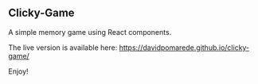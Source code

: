## Clicky-Game

A simple memory game using React components.

The live version is available here: https://davidpomarede.github.io/clicky-game/

Enjoy!